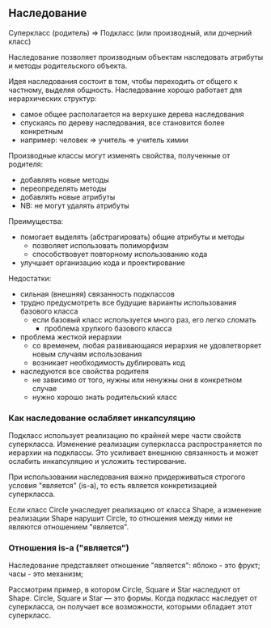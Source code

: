 ## Наследование

Суперкласс (родитель) => Подкласс (или производный, или дочерний класс)

Наследование позволяет производным объектам наследовать атрибуты и методы родительского объекта.

Идея наследования состоит в том, чтобы переходить от общего к частному, выделяя общность. Наследование хорошо работает для иерархических структур:
- самое общее располагается на верхушке дерева наследования
- спускаясь по дереву наследования, все становится более конкретным
- например: человек => учитель => учитель химии

Производные классы могут изменять свойства, полученные от родителя:
- добавлять новые методы
- переопределять методы
- добавлять новые атрибуты
- NB: не могут удалять атрибуты

Преимущества:
- помогает выделять (абстрагировать) общие атрибуты и методы
  - позволяет использовать полиморфизм
  - способствовует повторному использованию кода
- улучшает организацию кода и проектирование

Недостатки:
- сильная (внешняя) связанность подклассов
- трудно предусмотреть все будущие варианты использования базового класса
  - если базовый класс используется много раз, его легко сломать
    - проблема хрупкого базового класса
- проблема жесткой иерархии
  - со временем, любая развивающаяся иерархия не удовлетворяет новым случаям использования
  - возникает необходимость дублировать код
- наследуются все свойства родителя
  - не зависимо от того, нужны или ненужны они в конкретном случае
  - нужно хорошо знать родительский класс


### Как наследование ослабляет инкапсуляцию

Подкласс использует реализацию по крайней мере части свойств суперкласса. Изменение реализации суперкласса распространяется по иерархии на подклассы. Это усиливает внешнюю связанность и может ослабить инкапсуляцию и усложить тестирование.

При использовании наследования важно придерживаться строгого условия "является" (is-a), то есть является конкретизацией суперкласса.

Если класс Circle унаследует реализацию от класса Shape, а изменение реализации Shape нарушит Circle, то отношения между ними не являются отношением "является".


### Отношения is-a ("является")

Наследование представляет отношение "является": яблоко - это фрукт; часы - это механизм;

Рассмотрим пример, в котором Circle, Square и Star наследуют от Shape. Circle, Square и Star — это формы. Когда подкласс наследует от суперкласса, он получает все возможности, которыми обладает этот суперкласс.
